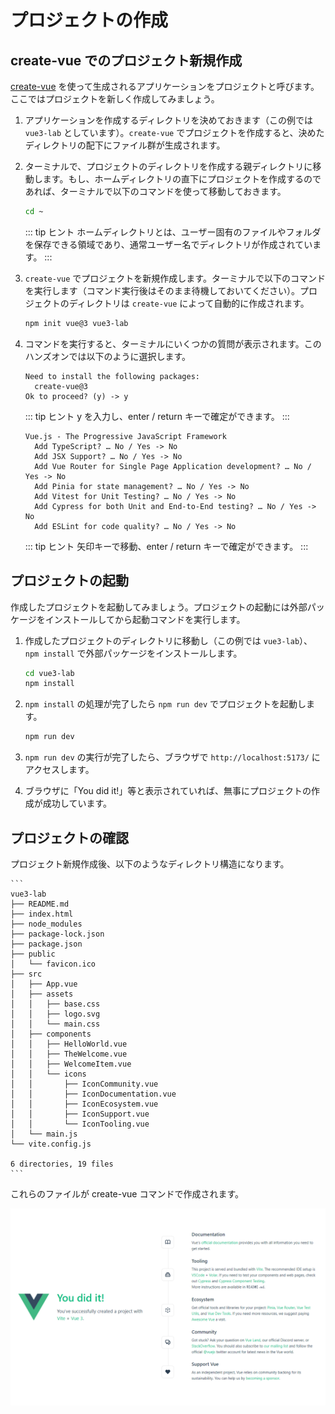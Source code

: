 # プロジェクトの作成

## create-vue でのプロジェクト新規作成

[create-vue](https://github.com/vuejs/create-vue) を使って生成されるアプリケーションをプロジェクトと呼びます。ここではプロジェクトを新しく作成してみましょう。

1. アプリケーションを作成するディレクトリを決めておきます（この例では `vue3-lab` としています）。`create-vue` でプロジェクトを作成すると、決めたディレクトリの配下にファイル群が生成されます。

1. ターミナルで、プロジェクトのディレクトリを作成する親ディレクトリに移動します。もし、ホームディレクトリの直下にプロジェクトを作成するのであれば、ターミナルで以下のコマンドを使って移動しておきます。

    ```sh
    cd ~
    ```

    ::: tip ヒント
    ホームディレクトリとは、ユーザー固有のファイルやフォルダを保存できる領域であり、通常ユーザー名でディレクトリが作成されています。
    :::

1. `create-vue` でプロジェクトを新規作成します。ターミナルで以下のコマンドを実行します（コマンド実行後はそのまま待機しておいてください）。プロジェクトのディレクトリは `create-vue` によって自動的に作成されます。

    ```sh
    npm init vue@3 vue3-lab
    ```

1. コマンドを実行すると、ターミナルにいくつかの質問が表示されます。このハンズオンでは以下のように選択します。

    ```
    Need to install the following packages:
      create-vue@3
    Ok to proceed? (y) -> y 
    ```

    ::: tip ヒント
    y を入力し、enter / return キーで確定ができます。
    :::

    ```
    Vue.js - The Progressive JavaScript Framework
      Add TypeScript? … No / Yes -> No
      Add JSX Support? … No / Yes -> No
      Add Vue Router for Single Page Application development? … No / Yes -> No
      Add Pinia for state management? … No / Yes -> No
      Add Vitest for Unit Testing? … No / Yes -> No
      Add Cypress for both Unit and End-to-End testing? … No / Yes -> No
      Add ESLint for code quality? … No / Yes -> No
    ```

    ::: tip ヒント
    矢印キーで移動、enter / return キーで確定ができます。
    :::

## プロジェクトの起動

作成したプロジェクトを起動してみましょう。プロジェクトの起動には外部パッケージをインストールしてから起動コマンドを実行します。

1. 作成したプロジェクトのディレクトリに移動し（この例では `vue3-lab`）、`npm install` で外部パッケージをインストールします。

    ```sh
    cd vue3-lab
    npm install
    ```

1. `npm install` の処理が完了したら `npm run dev` でプロジェクトを起動します。

    ```sh
    npm run dev
    ```

1. `npm run dev` の実行が完了したら、ブラウザで `http://localhost:5173/` にアクセスします。

1. ブラウザに「You did it!」等と表示されていれば、無事にプロジェクトの作成が成功しています。

## プロジェクトの確認

プロジェクト新規作成後、以下のようなディレクトリ構造になります。

    ```
    vue3-lab
    ├── README.md
    ├── index.html
    ├── node_modules
    ├── package-lock.json
    ├── package.json
    ├── public
    │   └── favicon.ico
    ├── src
    │   ├── App.vue
    │   ├── assets
    │   │   ├── base.css
    │   │   ├── logo.svg
    │   │   └── main.css
    │   ├── components
    │   │   ├── HelloWorld.vue
    │   │   ├── TheWelcome.vue
    │   │   ├── WelcomeItem.vue
    │   │   └── icons
    │   │       ├── IconCommunity.vue
    │   │       ├── IconDocumentation.vue
    │   │       ├── IconEcosystem.vue
    │   │       ├── IconSupport.vue
    │   │       └── IconTooling.vue
    │   └── main.js
    └── vite.config.js

    6 directories, 19 files
    ```

これらのファイルが create-vue コマンドで作成されます。

   ![Vite App](./images/vite-app.png)
